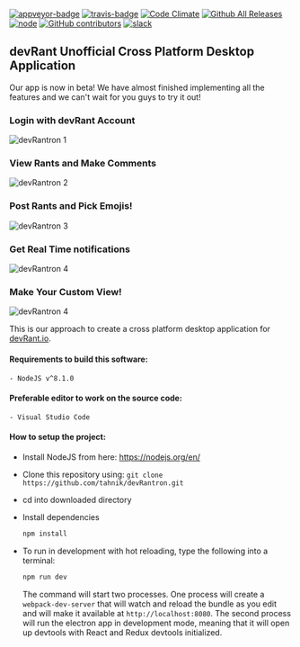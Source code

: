 [![appveyor-badge]][appveyor-url]
[![travis-badge]][travis-url]
[![Code Climate](https://codeclimate.com/github/tahnik/devRantron/badges/gpa.svg)](https://codeclimate.com/github/tahnik/devRantron)
[![Github All Releases](https://img.shields.io/github/downloads/tahnik/devRantron/total.svg)](https://github.com/tahnik/devRantron/releases)
[![node](http://img.shields.io/badge/node-7.x-brightgreen.svg)](https://nodejs.org/en/)
[![GitHub contributors](https://img.shields.io/github/contributors/tahnik/devRantron.svg)](https://github.com/tahnik/devRantron/graphs/contributors)
[![slack](https://img.shields.io/badge/slack-devRantron-blue.svg)](https://devrantron.slack.com/)
## devRant Unofficial Cross Platform Desktop Application

Our app is now in beta! We have almost finished implementing all the features and we can't wait for you guys to try it out!
### Login with devRant Account
![devRantron 1](https://github.com/tahnik/devRantron/blob/readme/app/screenshots/login.png?raw=true)
### View Rants and Make Comments
![devRantron 2](https://github.com/tahnik/devRantron/blob/readme/app/screenshots/view.png?raw=true)
### Post Rants and Pick Emojis!
![devRantron 3](https://github.com/tahnik/devRantron/blob/readme/app/screenshots/post.png?raw=true)
### Get Real Time notifications
![devRantron 4](https://github.com/tahnik/devRantron/blob/readme/app/screenshots/notif.png?raw=true)
### Make Your Custom View!
![devRantron 4](https://github.com/tahnik/devRantron/blob/readme/app/screenshots/custom.png?raw=true)

This is our approach to create a cross platform desktop application for [devRant.io].

#### Requirements to build this software:
    - NodeJS v^8.1.0
#### Preferable editor to work on the source code:
    - Visual Studio Code

#### How to setup the project:
- Install NodeJS from here: https://nodejs.org/en/
- Clone this repository using:
    `git clone https://github.com/tahnik/devRantron.git`
- cd into downloaded directory
- Install dependencies
    ```bash
    npm install
    ```

- To run in development with hot reloading, type the following into a terminal:

    ```bash
    npm run dev
    ```

    The command will start two processes. One process will create a `webpack-dev-server` that will watch and reload the bundle as you edit and will make it available at `http://localhost:8080`.
    The second process will run the electron app in development mode, meaning that it will open up devtools with React and Redux devtools initialized.

[devRant.io]: <http://devrant.io>
[appveyor-badge]: https://img.shields.io/appveyor/ci/tahnik/devRantron/master.svg
[appveyor-url]: https://ci.appveyor.com/project/tahnik/devrantron
[travis-badge]: https://img.shields.io/travis/tahnik/devRantron/master.svg
[travis-url]: https://travis-ci.org/tahnik/devRantron
